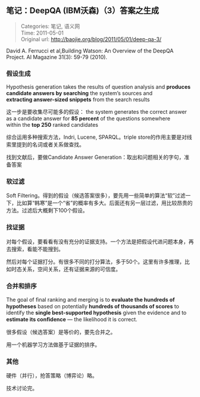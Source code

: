 笔记：DeepQA (IBM沃森)（3）答案之生成
---
    
> Categories: 笔记, 语义网  
> Time: 2011-05-01  
> Original url: <http://baojie.org/blog/2011/05/01/deep-qa-3/>
    
David A. Ferrucci et al,Building Watson: An Overview of the DeepQA Project. AI Magazine 31(3): 59-79 (2010).

### 假设生成

Hypothesis generation takes the results of question analysis and **produces candidate answers by searching** the system’s sources and **extracting answer-sized snippets** from the search results

这一步是要收集尽可能多的假设： the system generates the correct answer as a candidate answer for **85 percent** of the questions somewhere within the **top 250** ranked candidates

综合运用多种搜索方法，Indri, Lucene, SPARQL。triple store的作用主要是对线索里提到的名词或者关系做查找。

找到文献后，要做Candidate Answer Generation：取出和问题相关的字句，准备答案

### 软过滤

Soft Filtering。得到的假设（候选答案很多），要先用一些简单的算法“软”过滤一下，比如算“韩寒”是一个“省”的概率有多大。后面还有另一层过滤，用比较昂贵的方法。过滤后大概剩下100个假设。

### 找证据

对每个假设，要看看有没有充分的证据支持。一个方法是把假设代进问题本身，再去搜索，看能不能搜到。

然后对每个证据打分。有很多不同的打分算法，多于50个。这里有许多推理，比如时态关系，空间关系，还有证据来源的可信度。

### 合并和排序

The goal of ﬁnal ranking and merging is to **evaluate the hundreds of hypotheses** based on potentially **hundreds of thousands of scores** to identify the **single best-supported hypothesis** given the evidence and to **estimate its conﬁdence** — the likelihood it is correct.

很多假设（候选答案）是等价的，要先合并之。

用一个机器学习方法做基于证据的排序。

### 其他

硬件（并行），抢答策略（博弈论）略。

技术讨论完。     
    